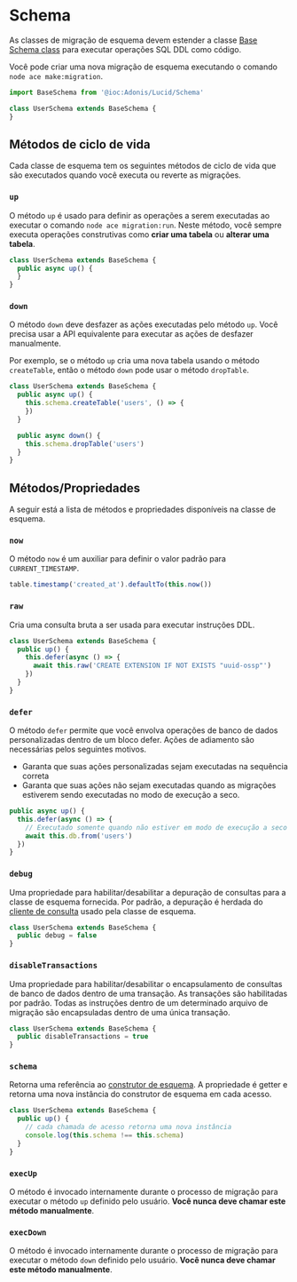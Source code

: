 # Schema

As classes de migração de esquema devem estender a classe [Base Schema class](https://github.com/adonisjs/lucid/blob/master/src/Schema/index.ts) para executar operações SQL DDL como código.

Você pode criar uma nova migração de esquema executando o comando `node ace make:migration`.

```ts
import BaseSchema from '@ioc:Adonis/Lucid/Schema'

class UserSchema extends BaseSchema {
}
```

## Métodos de ciclo de vida
Cada classe de esquema tem os seguintes métodos de ciclo de vida que são executados quando você executa ou reverte as migrações.

### `up`
O método `up` é usado para definir as operações a serem executadas ao executar o comando `node ace migration:run`. Neste método, você sempre executa operações construtivas como **criar uma tabela** ou **alterar uma tabela**.

```ts
class UserSchema extends BaseSchema {
  public async up() {
  }
}
```

### `down`
O método `down` deve desfazer as ações executadas pelo método `up`. Você precisa usar a API equivalente para executar as ações de desfazer manualmente.

Por exemplo, se o método `up` cria uma nova tabela usando o método `createTable`, então o método `down` pode usar o método `dropTable`.

```ts
class UserSchema extends BaseSchema {
  public async up() {
    this.schema.createTable('users', () => {
    })
  }

  public async down() {
    this.schema.dropTable('users')
  }
}
```

## Métodos/Propriedades
A seguir está a lista de métodos e propriedades disponíveis na classe de esquema.

### `now`
O método `now` é um auxiliar para definir o valor padrão para `CURRENT_TIMESTAMP`.

```ts
table.timestamp('created_at').defaultTo(this.now())
```

### `raw`
Cria uma consulta bruta a ser usada para executar instruções DDL.

```ts {3-5}
class UserSchema extends BaseSchema {
  public up() {
    this.defer(async () => {
      await this.raw('CREATE EXTENSION IF NOT EXISTS "uuid-ossp"')
    })
  }
}
```

### `defer`
O método `defer` permite que você envolva operações de banco de dados personalizadas dentro de um bloco defer. Ações de adiamento são necessárias pelos seguintes motivos.

- Garanta que suas ações personalizadas sejam executadas na sequência correta
- Garanta que suas ações não sejam executadas quando as migrações estiverem sendo executadas no modo de execução a seco.

```ts
public async up() {
  this.defer(async () => {
    // Executado somente quando não estiver em modo de execução a seco
    await this.db.from('users')
  })
}
```

### `debug`
Uma propriedade para habilitar/desabilitar a depuração de consultas para a classe de esquema fornecida. Por padrão, a depuração é herdada do [cliente de consulta](./query-client.md) usado pela classe de esquema.

```ts
class UserSchema extends BaseSchema {
  public debug = false
}
```

### `disableTransactions`
Uma propriedade para habilitar/desabilitar o encapsulamento de consultas de banco de dados dentro de uma transação. As transações são habilitadas por padrão. Todas as instruções dentro de um determinado arquivo de migração são encapsuladas dentro de uma única transação.

```ts
class UserSchema extends BaseSchema {
  public disableTransactions = true
}
```

### `schema`
Retorna uma referência ao [construtor de esquema](./schema-builder.md). A propriedade é getter e retorna uma nova instância do construtor de esquema em cada acesso.

```ts
class UserSchema extends BaseSchema {
  public up() {
    // cada chamada de acesso retorna uma nova instância
    console.log(this.schema !== this.schema)
  }
}
```

### `execUp`
O método é invocado internamente durante o processo de migração para executar o método `up` definido pelo usuário. **Você nunca deve chamar este método manualmente**.

### `execDown`
O método é invocado internamente durante o processo de migração para executar o método `down` definido pelo usuário. **Você nunca deve chamar este método manualmente**.
